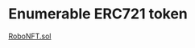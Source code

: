 # Enumerable ERC721 token

[RoboNFT.sol](https://github.com/lybenson/enumerable-nft/blob/master/RoboNFT.sol)
